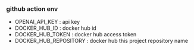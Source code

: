 
### github action env
- OPENAI_API_KEY : api key
- DOCKER_HUB_ID : docker hub id 
- DOCKER_HUB_TOKEN : docker hub access token
- DOCKER_HUB_REPOSITORY : docker hub this project repository name
